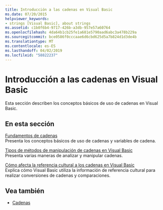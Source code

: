 ```yaml
---
title: Introducción a las cadenas en Visual Basic
ms.date: 07/20/2015
helpviewer_keywords:
- strings [Visual Basic], about strings
ms.assetid: c1b0f6b4-9717-426b-a3db-957e57a60764
ms.openlocfilehash: 4da64b1cb25fe1a681e5790aad6abc3a478b229a
ms.sourcegitcommit: bce0586f0cccaae6d6cbd625d5a7b824d1d3de4b
ms.translationtype: MT
ms.contentlocale: es-ES
ms.lasthandoff: 04/02/2019
ms.locfileid: "58822237"
---
```

# <a name="introduction-to-strings-in-visual-basic"></a>Introducción a las cadenas en Visual Basic
Esta sección describen los conceptos básicos de uso de cadenas en Visual Basic.  
  
## <a name="in-this-section"></a>En esta sección  
 [Fundamentos de cadenas](../../../../visual-basic/programming-guide/language-features/strings/string-basics.md)  
 Presenta los conceptos básicos de uso de cadenas y variables de cadena.  
  
 [Tipos de métodos de manipulación de cadenas en Visual Basic](../../../../visual-basic/programming-guide/language-features/strings/types-of-string-manipulation-methods.md)  
 Presenta varias maneras de analizar y manipular cadenas.  
  
 [Cómo afecta la referencia cultural a los cadenas en Visual Basic](../../../../visual-basic/programming-guide/language-features/strings/how-culture-affects-strings.md)  
 Explica cómo Visual Basic utiliza la información de referencia cultural para realizar conversiones de cadenas y comparaciones.  
  
## <a name="see-also"></a>Vea también

- [Cadenas](../../../../visual-basic/programming-guide/language-features/strings/index.md)
